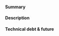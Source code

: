 #### Summary

<!-- provide a short summary of your changes -->

#### Description

<!-- provide some context -->

#### Technical debt & future

<!--
  Which technical debt does this PR introduce?
  How do we plan to resolve it?
  What is the next step after this PR?
-->
